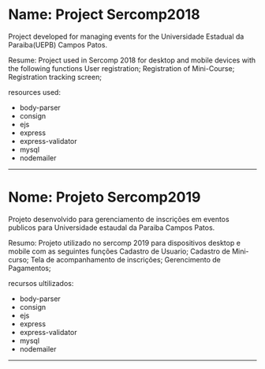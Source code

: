 # Name: Project Sercomp2018

Project developed for managing events for the Universidade Estadual da Paraiba(UEPB) Campos Patos.

Resume:
Project used in Sercomp 2018 for desktop and mobile devices with the following functions
User registration;
Registration of Mini-Course;
Registration tracking screen;

resources used:
* body-parser
* consign
* ejs
* express
* express-validator
* mysql
* nodemailer
________________________________________________________________________________________________________________________________

# Nome: Projeto Sercomp2019

Projeto desenvolvido para gerenciamento de inscrições em eventos publicos para Universidade estaudal da Paraiba Campos Patos.

Resumo:
Projeto utilizado no sercomp 2019 para dispositivos desktop e mobile com as seguintes funções
Cadastro de Usuario;
Cadastro de Mini-curso;
Tela de acompanhamento de inscrições;
Gerencimento de Pagamentos;

recursos ultilizados:

* body-parser
* consign
* ejs
* express
* express-validator
* mysql
* nodemailer
_______________
